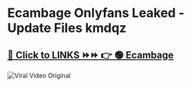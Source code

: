 
 # Ecambage Onlyfans Leaked - Update Files kmdqz

## <h2><a href="https://clipsfans.com/Ecambage&ref=git">🔗 Click to LINKS ⏩⏩ 👉 🟢 Ecambage </a></h2>

<a href="https://clipsfans.com/Ecambage&ref=git" rel="nofollow" data-target="animated-image.originalLink"><img src="https://i.ibb.co.com/xMMVF88/686577567.gif" alt="Viral Video Original" style="max-width: 100%; display: inline-block;" data-target="animated-image.originalImage"></a>

